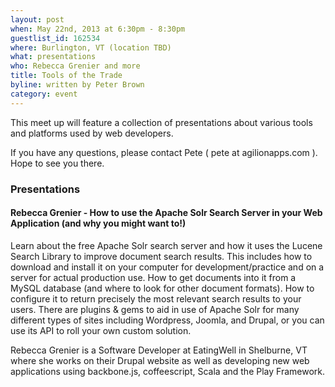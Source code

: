 ```yaml
---
layout: post
when: May 22nd, 2013 at 6:30pm - 8:30pm
guestlist_id: 162534
where: Burlington, VT (location TBD)
what: presentations
who: Rebecca Grenier and more
title: Tools of the Trade
byline: written by Peter Brown
category: event
---
```


This meet up will feature a collection of presentations about various tools
and platforms used by web developers.

If you have any questions, please contact Pete ( pete at agilionapps.com ). Hope to see you there.

### Presentations

#### Rebecca Grenier - How to use the Apache Solr Search Server in your Web Application (and why you might want to!)

Learn about the free Apache Solr search server and how it uses the Lucene Search Library to improve document search results.  This includes how to download and install it on your computer for development/practice and on a server for actual production use.  How to get documents into it from a MySQL database (and where to look for other document formats).  How to configure it to return precisely the most relevant search results to your users.  There are plugins & gems to aid in use of Apache Solr for many different types of sites including Wordpress, Joomla, and Drupal, or you can use its API to roll your own custom solution.

Rebecca Grenier is a Software Developer at EatingWell in Shelburne, VT where she works on their Drupal website as well as developing new web applications using backbone.js, coffeescript, Scala and the Play Framework.
